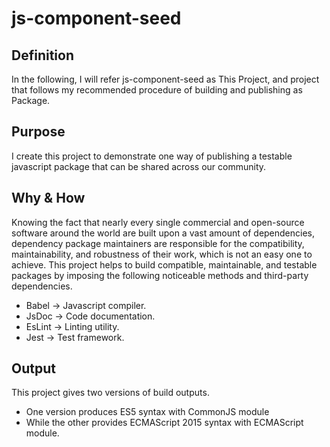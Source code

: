 # js-component-seed

## Definition

In the following, I will refer js-component-seed as This Project, and project that follows my recommended procedure of building and publishing as Package.

## Purpose

I create this project to demonstrate one way of publishing a testable javascript package that can be shared across our community.

## Why & How

Knowing the fact that nearly every single commercial and open-source software around the world are built upon a vast amount of dependencies, dependency package maintainers are responsible for the compatibility, maintainability, and robustness of their work, which is not an easy one to achieve. This project helps to build compatible, maintainable, and testable packages by imposing the following noticeable methods and third-party dependencies.

- Babel -> Javascript compiler.
- JsDoc -> Code documentation.
- EsLint -> Linting utility.
- Jest -> Test framework.

## Output

This project gives two versions of build outputs. 
- One version produces ES5 syntax with CommonJS module
- While the other provides ECMAScript 2015 syntax with ECMAScript module.